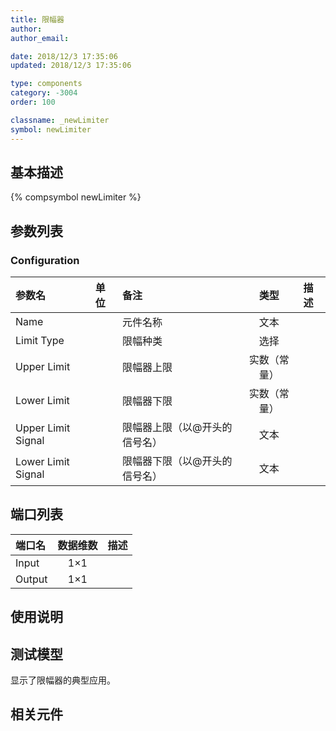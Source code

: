 ```yaml
---
title: 限幅器
author: 
author_email:

date: 2018/12/3 17:35:06
updated: 2018/12/3 17:35:06

type: components
category: -3004
order: 100

classname: _newLimiter
symbol: newLimiter
---
```

## 基本描述
{% compsymbol newLimiter %}

## 参数列表
### Configuration
| 参数名 | 单位 | 备注 | 类型 | 描述 |
| :--- | :--- | :--- | :--: | :--- |
| Name |  | 元件名称 | 文本 |  |
| Limit Type |  | 限幅种类 | 选择 |  |
| Upper Limit |  | 限幅器上限 | 实数（常量） |  |
| Lower Limit |  | 限幅器下限 | 实数（常量） |  |
| Upper Limit Signal |  | 限幅器上限（以@开头的信号名） | 文本 |  |
| Lower Limit Signal |  | 限幅器下限（以@开头的信号名） | 文本 |  |


## 端口列表

| 端口名 | 数据维数 | 描述 |
| :--- | :--:  | :--- |
| Input | 1×1 | |                   
| Output | 1×1 | |                   

## 使用说明


## 测试模型
[<test name>](<test link>)显示了限幅器的典型应用。

## 相关元件



